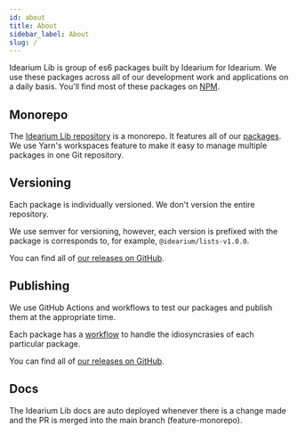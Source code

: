 ```yaml
---
id: about
title: About
sidebar_label: About
slug: /
---
```


Idearium Lib is group of es6 packages built by Idearium for Idearium. We use these packages across all of our development work and applications on a daily basis. You'll find most of these packages on [NPM](https://www.npmjs.com/search?q=%40idearium).

## Monorepo

The [Idearium Lib repository](https://github.com/idearium/idearium-lib) is a monorepo. It features all of our [packages](https://github.com/idearium/idearium-lib/tree/monorepo/packages). We use Yarn's workspaces feature to make it easy to manage multiple packages in one Git repository.

## Versioning

Each package is individually versioned. We don't version the entire repository.

We use semver for versioning, however, each version is prefixed with the package is corresponds to, for example, <code>@idearium/lists-v1.0.0</code>.

You can find all of [our releases on GitHub](https://github.com/idearium/idearium-lib/releases).

## Publishing

We use GitHub Actions and workflows to test our packages and publish them at the appropriate time.

Each package has a [workflow](https://github.com/idearium/idearium-lib/tree/monorepo/.github/workflows) to handle the idiosyncrasies of each particular package.

You can find all of [our releases on GitHub](https://github.com/idearium/idearium-lib/releases).

## Docs

The Idearium Lib docs are auto deployed whenever there is a change made and the PR is merged into the main branch (feature-monorepo).
